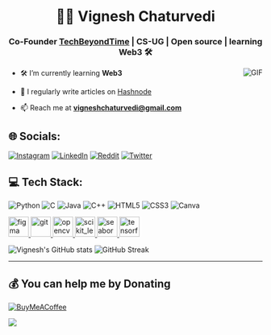 <h1 align="center">🏄‍♂️ Vignesh Chaturvedi</h1>
<h3 align="center">Co-Founder <a href="https://techbeyondtime.com/">TechBeyondTime</a> | CS-UG | Open source | learning Web3 🛠</h3>

  <img align="right" alt="GIF" src="https://media.giphy.com/media/836HiJc7pgzy8iNXCn/giphy.gif" />

- 🛠 I’m currently learning **Web3**

- 📝 I regularly write articles on [Hashnode](https://hashnode.com/@vigneshc)

- 📫 Reach me at **vigneshchaturvedi@gmail.com**

## 🌐 Socials:
[![Instagram](https://img.shields.io/badge/Instagram-%23E4405F.svg?logo=Instagram&logoColor=white)](https://www.instagram.com/vigneshchaturvedi/) [![LinkedIn](https://img.shields.io/badge/LinkedIn-%230077B5.svg?logo=linkedin&logoColor=white)](https://www.linkedin.com/in/vigneshchaturvedi) [![Reddit](https://img.shields.io/badge/Reddit-%23FF4500.svg?logo=Reddit&logoColor=white)](https://www.reddit.com/user/vigneshchaturvedi) [![Twitter](https://img.shields.io/badge/Twitter-%231DA1F2.svg?logo=Twitter&logoColor=white)](https://twitter.com/vitwts)


## 💻 Tech Stack:
![Python](https://img.shields.io/badge/python-3670A0?style=plastic&logo=python&logoColor=ffdd54) ![C](https://img.shields.io/badge/c-%2300599C.svg?style=plastic&logo=c&logoColor=white) ![Java](https://img.shields.io/badge/java-%23ED8B00.svg?style=plastic&logo=java&logoColor=white) ![C++](https://img.shields.io/badge/c++-%2300599C.svg?style=plastic&logo=c%2B%2B&logoColor=white) ![HTML5](https://img.shields.io/badge/html5-%23E34F26.svg?style=plastic&logo=html5&logoColor=white) ![CSS3](https://img.shields.io/badge/css3-%231572B6.svg?style=plastic&logo=css3&logoColor=white) ![Canva](https://img.shields.io/badge/Canva-%2300C4CC.svg?style=plastic&logo=Canva&logoColor=white) 

<p align="left">  <a href="https://www.figma.com/" target="_blank" rel="noreferrer"> <img src="https://www.vectorlogo.zone/logos/figma/figma-icon.svg" alt="figma" width="40" height="40"/> </a> <a href="https://git-scm.com/" target="_blank" rel="noreferrer"> <img src="https://www.vectorlogo.zone/logos/git-scm/git-scm-icon.svg" alt="git" width="40" height="40"/> </a> <a href="https://opencv.org/" target="_blank" rel="noreferrer"> <img src="https://www.vectorlogo.zone/logos/opencv/opencv-icon.svg" alt="opencv" width="40" height="40"/> </a> <a href="https://scikit-learn.org/" target="_blank" rel="noreferrer"> <img src="https://upload.wikimedia.org/wikipedia/commons/0/05/Scikit_learn_logo_small.svg" alt="scikit_learn" width="40" height="40"/> </a> <a href="https://seaborn.pydata.org/" target="_blank" rel="noreferrer"> <img src="https://seaborn.pydata.org/_images/logo-mark-lightbg.svg" alt="seaborn" width="40" height="40"/> </a> <a href="https://www.tensorflow.org" target="_blank" rel="noreferrer"> <img src="https://www.vectorlogo.zone/logos/tensorflow/tensorflow-icon.svg" alt="tensorflow" width="40" height="40"/> </a> </p>

![Vignesh's GitHub stats](https://github-readme-stats-sigma-five.vercel.app/api?username=vignesh-chaturvedi&show_icons=true&theme=gruvbox) ![GitHub Streak](https://streak-stats.demolab.com?user=vignesh-chaturvedi&theme=gruvbox&border_radius=4.5)

---
  ## 💰 You can help me by Donating
  [![BuyMeACoffee](https://img.shields.io/badge/Buy%20Me%20a%20Coffee-ffdd00?style=for-the-badge&logo=buy-me-a-coffee&logoColor=black)](https://www.buymeacoffee.com/vigneshc)
  
  [![](https://visitcount.itsvg.in/api?id=vignesh-chaturvedi&icon=4&color=4)](https://visitcount.itsvg.in)
